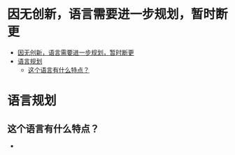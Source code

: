 # 因无创新，语言需要进一步规划，暂时断更

- [因无创新，语言需要进一步规划，暂时断更](#因无创新语言需要进一步规划暂时断更)
- [语言规划](#语言规划)
  - [这个语言有什么特点？](#这个语言有什么特点)

# 语言规划

## 这个语言有什么特点？

- 